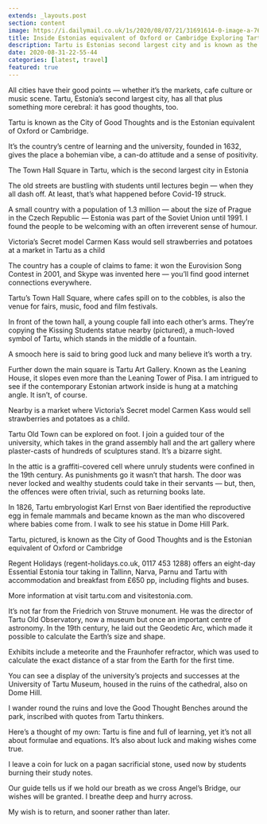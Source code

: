 ```yaml
---
extends: _layouts.post
section: content
image: https://i.dailymail.co.uk/1s/2020/08/07/21/31691614-0-image-a-76_1596833272721.jpg 
title: Inside Estonias equivalent of Oxford or Cambridge Exploring Tartu - a bustling centre of learning 
description: Tartu is Estonias second largest city and is known as the City of Good Thoughts. The Daily Mails Tina Ediss visited and found the place has a can-do attitude along with a sense of positivity. 
date: 2020-08-31-22-55-44 
categories: [latest, travel] 
featured: true 
--- 
```

All cities have their good points — whether it’s the markets, cafe culture or music scene. Tartu, Estonia’s second largest city, has all that plus something more cerebral: it has good thoughts, too.

Tartu is known as the City of Good Thoughts and is the Estonian equivalent of Oxford or Cambridge.

It’s the country’s centre of learning and the university, founded in 1632, gives the place a bohemian vibe, a can-do attitude and a sense of positivity.

The Town Hall Square in Tartu, which is the second largest city in Estonia 

The old streets are bustling with students until lectures begin — when they all dash off. At least, that’s what happened before Covid-19 struck.

A small country with a population of 1.3 million — about the size of Prague in the Czech Republic — Estonia was part of the Soviet Union until 1991. I found the people to be welcoming with an often irreverent sense of humour.

Victoria’s Secret model Carmen Kass would sell strawberries and potatoes at a market in Tartu as a child

The country has a couple of claims to fame: it won the Eurovision Song Contest in 2001, and Skype was invented here — you’ll find good internet connections everywhere.

Tartu’s Town Hall Square, where cafes spill on to the cobbles, is also the venue for fairs, music, food and film festivals.

In front of the town hall, a young couple fall into each other’s arms. They’re copying the Kissing Students statue nearby (pictured), a much-loved symbol of Tartu, which stands in the middle of a fountain.

A smooch here is said to bring good luck and many believe it’s worth a try.

Further down the main square is Tartu Art Gallery. Known as the Leaning House, it slopes even more than the Leaning Tower of Pisa. I am intrigued to see if the contemporary Estonian artwork inside is hung at a matching angle. It isn’t, of course.

Nearby is a market where Victoria’s Secret model Carmen Kass would sell strawberries and potatoes as a child.

Tartu Old Town can be explored on foot. I join a guided tour of the university, which takes in the grand assembly hall and the art gallery where plaster-casts of hundreds of sculptures stand. It’s a bizarre sight.

In the attic is a graffiti-covered cell where unruly students were confined in the 19th century. As punishments go it wasn’t that harsh. The door was never locked and wealthy students could take in their servants — but, then, the offences were often trivial, such as returning books late.

In 1826, Tartu embryologist Karl Ernst von Baer identified the reproductive egg in female mammals and became known as the man who discovered where babies come from. I walk to see his statue in Dome Hill Park.

Tartu, pictured, is known as the City of Good Thoughts and is the Estonian equivalent of Oxford or Cambridge

Regent Holidays (regent-holidays.co.uk, 0117 453 1288) offers an eight-day Essential Estonia tour taking in Tallinn, Narva, Parnu and Tartu with accommodation and breakfast from £650 pp, including flights and buses. 

More information at visit tartu.com and visitestonia.com. 

It’s not far from the Friedrich von Struve monument. He was the director of Tartu Old Observatory, now a museum but once an important centre of astronomy. In the 19th century, he laid out the Geodetic Arc, which made it possible to calculate the Earth’s size and shape.

Exhibits include a meteorite and the Fraunhofer refractor, which was used to calculate the exact distance of a star from the Earth for the first time. 

You can see a display of the university’s projects and successes at the University of Tartu Museum, housed in the ruins of the cathedral, also on Dome Hill.

I wander round the ruins and love the Good Thought Benches around the park, inscribed with quotes from Tartu thinkers.

Here’s a thought of my own: Tartu is fine and full of learning, yet it’s not all about formulae and equations. It’s also about luck and making wishes come true.

I leave a coin for luck on a pagan sacrificial stone, used now by students burning their study notes.

Our guide tells us if we hold our breath as we cross Angel’s Bridge, our wishes will be granted. I breathe deep and hurry across.

My wish is to return, and sooner rather than later. 


